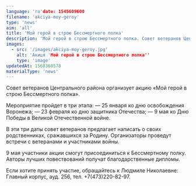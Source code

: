 ```yaml
---
language: 'ru'date: 1545609600
filename: 'akciya-moy-geroy'
type: 'news'
aim: 'all'
title: 'Мой герой в строю Бессмертного полка'
description: 'Мой герой в строю Бессмертного полка. Совет ветеранов Центрального района организует акцию'
images:
  - src: '/images/akciya-moy-geroy.jpg'
    alt: 'Акиця 'Мой герой в строю Бессмертного полка''
    type: 'image'
updatedAt: 1568360578
materialType: 'news'
---
```

Совет ветеранов Центрального района организует акцию «Мой герой в строю Бессмертного полка».

Мероприятие пройдет в три этапа: — 25 января ко дню освобождения Воронежа; — 23 февраля ко дню защитника Отечества; — 9 мая ко Дню Победы в Великой Отечественной войне.

В эти три даты совет ветеранов предлагает написать о своих родственниках, сражавшихся за Родину. Организаторы проведут встречи с ветеранами и участниками войны.

9 мая участники акции смогут присоединиться к Бессмертному полку. Авторы лучших повествований получат благодарственные дипломы.

Если хотите принять участие, обращайтесь к Людмиле Николаевне: Главный корпус, ауд. 256, тел. +7(473)220-82-97.
